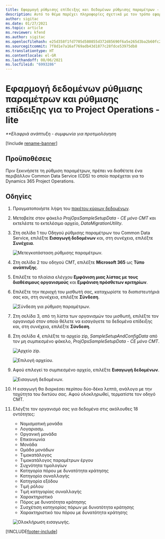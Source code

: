 ```yaml
---
title: Εφαρμογή ρύθμισης επίδειξης και δεδομένων ρύθμισης παραμέτρων - lite
description: Αυτό το θέμα παρέχει πληροφορίες σχετικά με τον τρόπο εφαρμογής της ρύθμισης επίδειξης και των δεδομένων ρύθμισης παραμέτρων για το Project Operations.
author: sigitac
ms.date: 01/27/2021
ms.topic: article
ms.reviewer: kfend
ms.author: sigitac
ms.openlocfilehash: e25d358f1fd7705d580855d372d85690f6a5e265d3ba2b60fc26742bf3edc86f
ms.sourcegitcommit: 7f8d1e7a16af769adb43d1877c28fdce53975db8
ms.translationtype: HT
ms.contentlocale: el-GR
ms.lasthandoff: 08/06/2021
ms.locfileid: "6993286"
---
```

# <a name="apply-demo-setup-and-configuration-data-for-project-operations---lite"></a>Εφαρμογή δεδομένων ρύθμισης παραμέτρων και ρύθμισης επίδειξης για το Project Operations - lite 

_**Ελαφριά ανάπτυξη - συμφωνία για προτιμολόγηση_

[!include [rename-banner](~/includes/cc-data-platform-banner.md)]

## <a name="prerequisites"></a>Προϋποθέσεις

Πριν ξεκινήσετε τη ρύθμιση παραμέτρων, πρέπει να διαθέτετε ένα περιβάλλον Common Data Service (CDS) το οποίο παρέχεται για το Dynamics 365 Project Operations.


## <a name="instructions"></a>Οδηγίες

1. Πραγματοποιήστε λήψη του [πακέτου κύριων δεδομένων](https://download.microsoft.com/download/3/4/1/341bf279-a64f-4baa-af31-ce624859b518/ProjOpsSampleSetupData-%20CE%20only.zip). 
2. Μεταβείτε στον φάκελο *ProjOpsSampleSetupData - CE μόνο CMT* και εκτελέστε το εκτελέσιμο αρχείο, *DataMigrationUtility*.
3. Στη σελίδα 1 του Οδηγού ρύθμισης παραμέτρων του Common Data Service, επιλέξτε **Εισαγωγή δεδομένων** και, στη συνέχεια, επιλέξτε **Συνέχεια**.

    ![Μετεγκατάσταση ρύθμισης παραμέτρων.](./media/1ConfigurationMigration.png)

4. Στη σελίδα 2 του οδηγού CMT, επιλέξτε **Microsoft 365** ως **Τύπο ανάπτυξης**.
5. Επιλέξτε τα πλαίσια ελέγχου **Εμφάνιση μιας λίστας με τους διαθέσιμους οργανισμούς** και **Εμφάνιση πρόσθετων κριτηρίων**.
6. Επιλέξτε την περιοχή του μισθωτή σας, καταχωρίστε τα διαπιστευτήριά σας και, στη συνέχεια, επιλέξτε **Σύνδεση**.

   ![Σύνδεση για ρύθμιση παραμέτρων.](./media/2ConfigurationSignin.png)

7. Στη σελίδα 3, από τη λίστα των οργανισμών του μισθωτή, επιλέξτε τον οργανισμό στον οποίο θέλετε να εισαγάγετε τα δεδομένα επίδειξης και, στη συνέχεια, επιλέξτε **Σύνδεση**.
8. Στη σελίδα 4, επιλέξτε το αρχείο zip, *SampleSetupAndConfigData* από τον μη συμπιεσμένο φάκελο, *ProjOpsSampleSetupData - CE μόνο CMT*.

   ![Αρχείο zip.](./media/3ZipFile.png)

   ![Επιλογή αρχείου.](./media/4SelectAFile.png)

9. Αφού επιλεγεί το συμπιεσμένο αρχείο, επιλέξτε **Εισαγωγή δεδομένων**.

   ![Εισαγωγή δεδομένων.](./media/5ImportData.png)

10. Η εισαγωγή θα διαρκέσει περίπου δύο-δέκα λεπτά, ανάλογα με την ταχύτητα του δικτύου σας. Αφού ολοκληρωθεί, τερματίστε τον οδηγό CMT. 
11. Ελέγξτε τον οργανισμό σας για δεδομένα στις ακόλουθες 18 οντότητες:

    -   Νομισματική μονάδα
    -   Λογαριασμ.
    -   Οργανική μονάδα
    -   Επικοινωνία
    -   Μονάδα
    -   Ομάδα μονάδων
    -   Τιμοκατάλογος
    -   Τιμοκατάλογος παραμέτρων έργου 
    -   Συχνότητα τιμολογίων
    -   Κατηγορία πόρου με δυνατότητα κράτησης
    -   Κατηγορία συναλλαγής
    -   Κατηγορία εξόδου
    -   Τιμή ρόλου
    -   Τιμή κατηγορίας συναλλαγής
    -   Χαρακτηριστικό
    -   Πόρος με δυνατότητα κράτησης
    -   Συσχέτιση κατηγορίας πόρων με δυνατότητα κράτησης
    -   Χαρακτηριστικό του πόρου με δυνατότητα κράτησης

    ![Ολοκλήρωση εισαγωγής.](./media/6CompleteImport.png)


[!INCLUDE[footer-include](../includes/footer-banner.md)]
